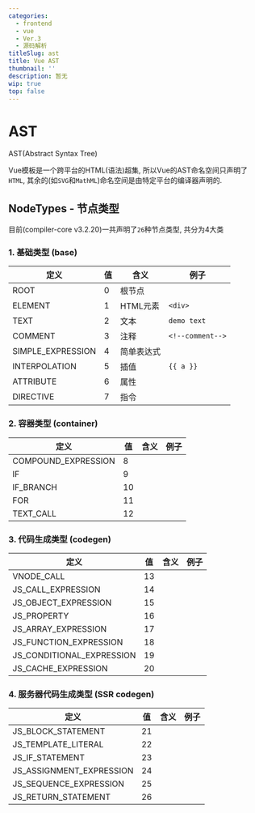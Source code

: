 ```yaml
---
categories:
  - frontend
  - vue
  - Ver.3
  - 源码解析
titleSlug: ast
title: Vue AST
thumbnail: ''
description: 暂无
wip: true
top: false
---
```

# AST

AST(Abstract Syntax Tree)

Vue模板是一个跨平台的HTML(语法)超集, 所以Vue的AST命名空间只声明了`HTML`, 其余的(如`SVG`和`MathML`)命名空间是由特定平台的编译器声明的.



## NodeTypes - 节点类型

目前(compiler-core v3.2.20)一共声明了`26`种节点类型, 共分为4大类

### 1. 基础类型 (base)

| 定义              | 值   | 含义       | 例子             |
| ----------------- | ---- | ---------- | ---------------- |
| ROOT              | 0    | 根节点     |                  |
| ELEMENT           | 1    | HTML元素   | `<div>`          |
| TEXT              | 2    | 文本       | `demo text`      |
| COMMENT           | 3    | 注释       | `<!--comment-->` |
| SIMPLE_EXPRESSION | 4    | 简单表达式 |                  |
| INTERPOLATION     | 5    | 插值       | `{{ a }}`        |
| ATTRIBUTE         | 6    | 属性       |                  |
| DIRECTIVE         | 7    | 指令       |                  |



### 2. 容器类型 (container)

| 定义                | 值   | 含义 | 例子 |
| ------------------- | ---- | ---- | ---- |
| COMPOUND_EXPRESSION | 8    |      |      |
| IF                  | 9    |      |      |
| IF_BRANCH           | 10   |      |      |
| FOR                 | 11   |      |      |
| TEXT_CALL           | 12   |      |      |



### 3. 代码生成类型 (codegen)

| 定义                      | 值   | 含义 | 例子 |
| ------------------------- | ---- | ---- | ---- |
| VNODE_CALL                | 13   |      |      |
| JS_CALL_EXPRESSION        | 14   |      |      |
| JS_OBJECT_EXPRESSION      | 15   |      |      |
| JS_PROPERTY               | 16   |      |      |
| JS_ARRAY_EXPRESSION       | 17   |      |      |
| JS_FUNCTION_EXPRESSION    | 18   |      |      |
| JS_CONDITIONAL_EXPRESSION | 19   |      |      |
| JS_CACHE_EXPRESSION       | 20   |      |      |



### 4. 服务器代码生成类型 (SSR codegen)

| 定义                     | 值   | 含义 | 例子 |
| ------------------------ | ---- | ---- | ---- |
| JS_BLOCK_STATEMENT       | 21   |      |      |
| JS_TEMPLATE_LITERAL      | 22   |      |      |
| JS_IF_STATEMENT          | 23   |      |      |
| JS_ASSIGNMENT_EXPRESSION | 24   |      |      |
| JS_SEQUENCE_EXPRESSION   | 25   |      |      |
| JS_RETURN_STATEMENT      | 26   |      |      |
